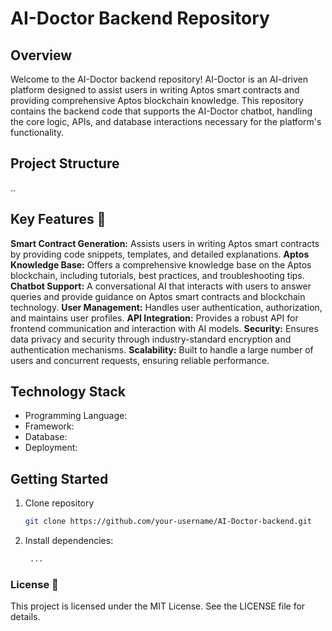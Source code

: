 # AI-Doctor Backend Repository
## Overview
Welcome to the AI-Doctor backend repository! AI-Doctor is an AI-driven platform designed to assist users in writing Aptos smart contracts and providing comprehensive Aptos blockchain knowledge. This repository contains the backend code that supports the AI-Doctor chatbot, handling the core logic, APIs, and database interactions necessary for the platform's functionality.
## Project Structure
..
## Key Features 🔑
**Smart Contract Generation:** Assists users in writing Aptos smart contracts by providing code snippets, templates, and detailed explanations.
**Aptos Knowledge Base:** Offers a comprehensive knowledge base on the Aptos blockchain, including tutorials, best practices, and troubleshooting tips.
**Chatbot Support:** A conversational AI that interacts with users to answer queries and provide guidance on Aptos smart contracts and blockchain technology.
**User Management:** Handles user authentication, authorization, and maintains user profiles.
**API Integration:** Provides a robust API for frontend communication and interaction with AI models.
**Security:** Ensures data privacy and security through industry-standard encryption and authentication mechanisms.
**Scalability:** Built to handle a large number of users and concurrent requests, ensuring reliable performance.
## Technology Stack
- Programming Language: 
- Framework: 
- Database: 
- Deployment:
## Getting Started
1. Clone repository
   ```sh
   git clone https://github.com/your-username/AI-Doctor-backend.git
   ```
2. Install dependencies:
   ```sh
    ...
   ```
### License 📰
This project is licensed under the MIT License. See the LICENSE file for details.

